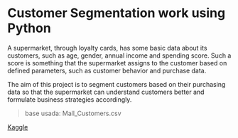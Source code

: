 # Customer Segmentation work using Python

A supermarket, through loyalty cards, has some basic data about its customers, such as age, gender, annual income and spending score. Such a score is something that the supermarket assigns to the customer based on defined parameters, such as customer behavior and purchase data.

The aim of this project is to segment customers based on their purchasing data so that the supermarket can understand customers better and formulate business strategies accordingly.

> base usada: Mall_Customers.csv

[Kaggle]( https://www.kaggle.com/code/joshuaswords/data-visualization-clustering-mall-data/notebook)